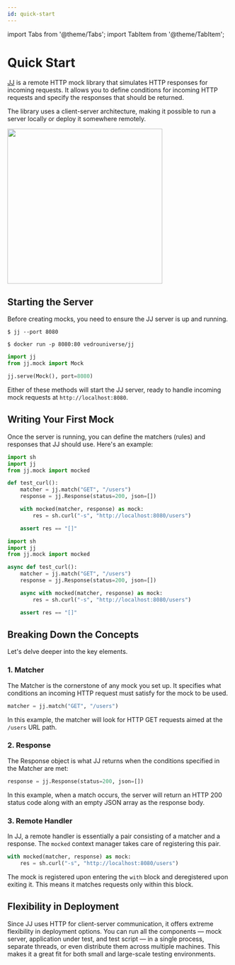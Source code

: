 ```yaml
---
id: quick-start
---
```


import Tabs from '@theme/Tabs';
import TabItem from '@theme/TabItem';

# Quick Start

[JJ](https://pypi.org/project/jj/) is a remote HTTP mock library that simulates HTTP responses for incoming requests. It allows you to define conditions for incoming HTTP requests and specify the responses that should be returned. 

The library uses a client-server architecture, making it possible to run a server locally or deploy it somewhere remotely. 

<p style={{ textAlign: "center" }}>
    <img src={require("./client-server-arch.png").default} width="350px" />
</p>

## Starting the Server

Before creating mocks, you need to ensure the JJ server is up and running.

<Tabs>
  <TabItem value="CLI">

```shell
$ jj --port 8080
```

  </TabItem>
    <TabItem value="Docker">

```shell
$ docker run -p 8080:80 vedrouniverse/jj
```

  </TabItem>
  <TabItem value="Python">

```python
import jj
from jj.mock import Mock

jj.serve(Mock(), port=8080)
```

  </TabItem>
</Tabs>

Either of these methods will start the JJ server, ready to handle incoming mock requests at `http://localhost:8080`.

## Writing Your First Mock

Once the server is running, you can define the matchers (rules) and responses that JJ should use. Here's an example:

<Tabs>
  <TabItem value="sync" label="sync" default>

```python
import sh
import jj
from jj.mock import mocked

def test_curl():
    matcher = jj.match("GET", "/users")
    response = jj.Response(status=200, json=[])

    with mocked(matcher, response) as mock:
        res = sh.curl("-s", "http://localhost:8080/users")

    assert res == "[]"
```

  </TabItem>
  <TabItem value="async" label="async">

```python
import sh
import jj
from jj.mock import mocked

async def test_curl():
    matcher = jj.match("GET", "/users")
    response = jj.Response(status=200, json=[])

    async with mocked(matcher, response) as mock:
        res = sh.curl("-s", "http://localhost:8080/users")

    assert res == "[]"
```

  </TabItem>
</Tabs>

## Breaking Down the Concepts

Let's delve deeper into the key elements.

### 1. Matcher

The Matcher is the cornerstone of any mock you set up. It specifies what conditions an incoming HTTP request must satisfy for the mock to be used.

```python
matcher = jj.match("GET", "/users")
```

In this example, the matcher will look for HTTP GET requests aimed at the `/users` URL path.

### 2. Response

The Response object is what JJ returns when the conditions specified in the Matcher are met:

```python
response = jj.Response(status=200, json=[])
```

In this example, when a match occurs, the server will return an HTTP 200 status code along with an empty JSON array as the response body.

### 3. Remote Handler

In JJ, a remote handler is essentially a pair consisting of a matcher and a response. The `mocked` context manager takes care of registering this pair.

```python
with mocked(matcher, response) as mock:
    res = sh.curl("-s", "http://localhost:8080/users")
```

The mock is registered upon entering the `with` block and deregistered upon exiting it. This means it matches requests only within this block.

## Flexibility in Deployment

Since JJ uses HTTP for client-server communication, it offers extreme flexibility in deployment options. You can run all the components — mock server, application under test, and test script — in a single process, separate threads, or even distribute them across multiple machines. This makes it a great fit for both small and large-scale testing environments.
